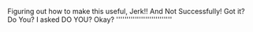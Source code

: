 Figuring out how to make this useful, Jerk!! And Not Successfully! Got it? Do You? I asked DO YOU? Okay? '''''''''''''''''''''''''''

